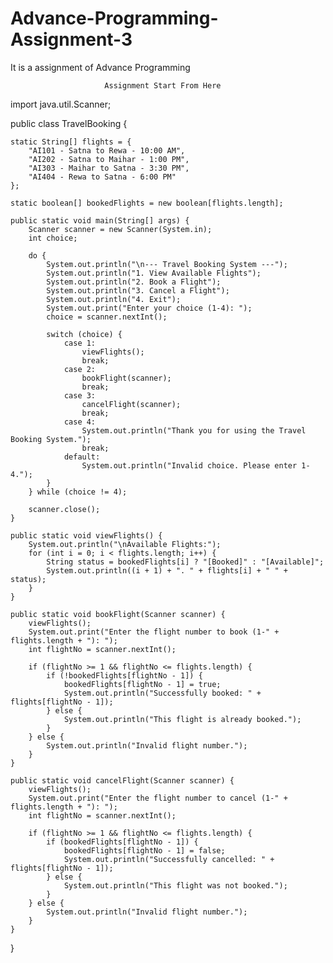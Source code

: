 # Advance-Programming-Assignment-3
It is a assignment of Advance Programming 


                         Assignment Start From Here
                         
import java.util.Scanner;

public class TravelBooking {

    static String[] flights = {
        "AI101 - Satna to Rewa - 10:00 AM",
        "AI202 - Satna to Maihar - 1:00 PM",
        "AI303 - Maihar to Satna - 3:30 PM",
        "AI404 - Rewa to Satna - 6:00 PM"
    };

    static boolean[] bookedFlights = new boolean[flights.length];

    public static void main(String[] args) {
        Scanner scanner = new Scanner(System.in);
        int choice;

        do {
            System.out.println("\n--- Travel Booking System ---");
            System.out.println("1. View Available Flights");
            System.out.println("2. Book a Flight");
            System.out.println("3. Cancel a Flight");
            System.out.println("4. Exit");
            System.out.print("Enter your choice (1-4): ");
            choice = scanner.nextInt();

            switch (choice) {
                case 1:
                    viewFlights();
                    break;
                case 2:
                    bookFlight(scanner);
                    break;
                case 3:
                    cancelFlight(scanner);
                    break;
                case 4:
                    System.out.println("Thank you for using the Travel Booking System.");
                    break;
                default:
                    System.out.println("Invalid choice. Please enter 1-4.");
            }
        } while (choice != 4);

        scanner.close();
    }

    public static void viewFlights() {
        System.out.println("\nAvailable Flights:");
        for (int i = 0; i < flights.length; i++) {
            String status = bookedFlights[i] ? "[Booked]" : "[Available]";
            System.out.println((i + 1) + ". " + flights[i] + " " + status);
        }
    }

    public static void bookFlight(Scanner scanner) {
        viewFlights();
        System.out.print("Enter the flight number to book (1-" + flights.length + "): ");
        int flightNo = scanner.nextInt();

        if (flightNo >= 1 && flightNo <= flights.length) {
            if (!bookedFlights[flightNo - 1]) {
                bookedFlights[flightNo - 1] = true;
                System.out.println("Successfully booked: " + flights[flightNo - 1]);
            } else {
                System.out.println("This flight is already booked.");
            }
        } else {
            System.out.println("Invalid flight number.");
        }
    }

    public static void cancelFlight(Scanner scanner) {
        viewFlights();
        System.out.print("Enter the flight number to cancel (1-" + flights.length + "): ");
        int flightNo = scanner.nextInt();

        if (flightNo >= 1 && flightNo <= flights.length) {
            if (bookedFlights[flightNo - 1]) {
                bookedFlights[flightNo - 1] = false;
                System.out.println("Successfully cancelled: " + flights[flightNo - 1]);
            } else {
                System.out.println("This flight was not booked.");
            }
        } else {
            System.out.println("Invalid flight number.");
        }
    }
}
